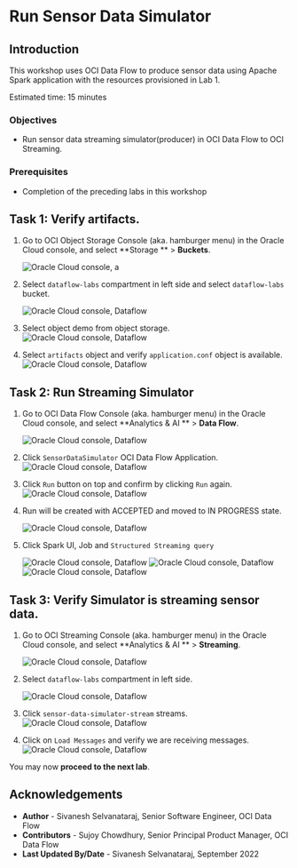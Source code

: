 # Run Sensor Data Simulator

## Introduction

This workshop uses OCI Data Flow to produce sensor data  using Apache Spark application with the resources provisioned in Lab 1.

Estimated time: 15 minutes

### Objectives

* Run sensor data streaming simulator(producer) in OCI Data Flow to OCI Streaming.

### Prerequisites

* Completion of the preceding labs in this workshop

## Task 1: Verify artifacts.

1. Go to OCI Object Storage Console (aka. hamburger menu) in the Oracle Cloud console, and select **Storage ** &gt; **Buckets**.

   ![Oracle Cloud console, a](images/object-storage-menu.png " ")

2. Select ```dataflow-labs``` compartment in left side and select ```dataflow-labs``` bucket.

   ![Oracle Cloud console, Dataflow](images/object-storage-bucket.png " ")

3. Select object demo from object storage.
   ![Oracle Cloud console, Dataflow](images/demo-object.png " ")

4. Select ```artifacts``` object and verify ```application.conf``` object is available.
   ![Oracle Cloud console, Dataflow](images/artifacts-object.png " ")

## Task 2: Run Streaming Simulator

1. Go to OCI Data Flow Console (aka. hamburger menu) in the Oracle Cloud console, and select **Analytics & AI ** &gt; **Data Flow**.

   ![Oracle Cloud console, Dataflow](images/dataflow-menu.png " ")

2. Click ```SensorDataSimulator``` OCI Data Flow Application.
   ![Oracle Cloud console, Dataflow](images/sensor-data-simulator.png " ")

3. Click ```Run``` button on top and confirm by clicking ```Run``` again.
   ![Oracle Cloud console, Dataflow](images/sensor-data-simulator-run.png " ")

4. Run will be created with ACCEPTED and moved to IN PROGRESS state.

   ![Oracle Cloud console, Dataflow](images/simulator-progress.png " ")

6. Click Spark UI, Job and ```Structured Streaming query```

   ![Oracle Cloud console, Dataflow](images/streaming-jobs.png " ")
   ![Oracle Cloud console, Dataflow](images/spark-ui-streaming-query.png " ")
   ![Oracle Cloud console, Dataflow](images/streaming-ui.png " ")

## Task 3: Verify Simulator is streaming sensor data.

1. Go to OCI Streaming Console (aka. hamburger menu) in the Oracle Cloud console, and select **Analytics & AI ** &gt; **Streaming**.

   ![Oracle Cloud console, Dataflow](images/streaming-menu.png " ")

2. Select ```dataflow-labs``` compartment in left side.

   ![Oracle Cloud console, Dataflow](images/stream.png " ")

3. Click ```sensor-data-simulator-stream``` streams.
   ![Oracle Cloud console, Dataflow](images/stream-details.png " ")

4. Click on ```Load Messages``` and verify we are receiving messages.
   ![Oracle Cloud console, Dataflow](images/stream-message.png " ")

You may now **proceed to the next lab**.

## Acknowledgements
- **Author** -  Sivanesh Selvanataraj, Senior Software Engineer, OCI Data Flow
- **Contributors** - Sujoy Chowdhury, Senior Principal Product Manager, OCI Data Flow
- **Last Updated By/Date** - Sivanesh Selvanataraj, September 2022
